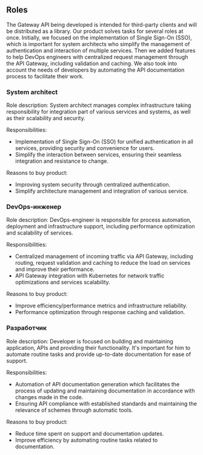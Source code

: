 ## Roles
The Gateway API being developed is intended for third-party clients and will be distributed as a library. Our product solves tasks for several roles at once. Initially, we focused on the implementation of Single Sign-On (SSO), which is important for system architects who simplify the management of authentication and interaction of multiple services. Then we added features to help DevOps engineers with centralized request management through the API Gateway, including validation and caching. We also took into account the needs of developers by automating the API documentation process to facilitate their work.

### System architect
Role description: System architect manages complex infrastructure taking responsibility for integration part of various services and systems, as well as their scalability and security.

Responsibilities:
- Implementation of Single Sign-On (SSO) for unified authentication in all services, providing security and convenience for users.
- Simplify the interaction between services, ensuring their seamless integration and resistance to change.

Reasons to buy product:
- Improving system security through centralized authentication.
- Simplify architecture management and integration of various service.

### DevOps-инженер
Role description: DevOps-engineer is responsible for process automation, deployment and infrastructure support, including performance optimization and scalability of services.

Responsibilities:
- Centralized management of incoming traffic via API Gateway, including routing, request validation and caching to reduce the load on services and improve their performance.
- API Gateway integration with Kubernetes for network traffic optimizations and services scalability.

Reasons to buy product:
- Improve efficiency/performance metrics and infrastructure reliability.
- Performance optimization through response caching and validation.

### Разработчик
Role description: Developer is focused on building and maintaining application, APIs and providing their functionality. It's important for him to automate routine tasks and provide up-to-date documentation for ease of support.

Responsibilities:
- Automation of API documentation generation which facilitates the process of updating and maintaining documentation in accordance with changes made in the code.
- Ensuring API compliance with established standards and maintaining the relevance of schemes through automatic tools.

Reasons to buy product:
- Reduce time spent on support and documentation updates.
- Improve efficiency by automating routine tasks related to documentation.



